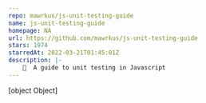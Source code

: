 ```yaml
---
repo: mawrkus/js-unit-testing-guide
name: js-unit-testing-guide
homepage: NA
url: https://github.com/mawrkus/js-unit-testing-guide
stars: 1974
starredAt: 2022-03-21T01:45:01Z
description: |-
    📙  A guide to unit testing in Javascript
---
```


[object Object]
